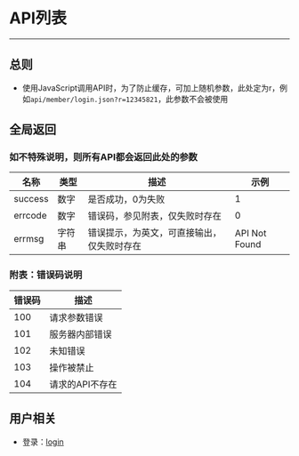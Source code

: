 # API列表

***

## 总则

* 使用JavaScript调用API时，为了防止缓存，可加上随机参数，此处定为r，例如`api/member/login.json?r=12345821`，此参数不会被使用

## 全局返回

### 如不特殊说明，则所有API都会返回此处的参数

| 名称 | 类型 | 描述 | 示例 |
| --- | --- | --- | --- |
| success | 数字 | 是否成功，0为失败 | 1 |
| errcode | 数字 | 错误码，参见附表，仅失败时存在 | 0 |
| errmsg | 字符串 | 错误提示，为英文，可直接输出，仅失败时存在 | API Not Found |

### 附表：错误码说明

| 错误码 | 描述 |
| --- | --- |
| 100 | 请求参数错误 |
| 101 | 服务器内部错误 |
| 102 | 未知错误 |
| 103 | 操作被禁止 |
| 104 | 请求的API不存在 |

## 用户相关

* 登录：[login](member/login.md)

